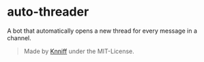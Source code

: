 # auto-threader

A bot that automatically opens a new thread for every message in a channel.

> Made by [Knniff](https://github.com/Knniff) under the MIT-License.

